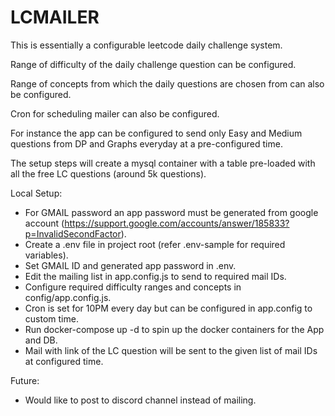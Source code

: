 # LCMAILER

This is essentially a configurable leetcode daily challenge system.

Range of difficulty of the daily challenge question can be configured.

Range of concepts from which the daily questions are chosen from can also be configured.

Cron for scheduling mailer can also be configured.

For instance the app can be configured to send only Easy and Medium questions from DP and Graphs everyday at a pre-configured time.

The setup steps will create a mysql container with a table pre-loaded with all the free LC questions (around 5k questions).

Local Setup:
- For GMAIL password an app password must be generated from google account (https://support.google.com/accounts/answer/185833?p=InvalidSecondFactor).
- Create a .env file in project root (refer .env-sample for required variables).
- Set GMAIL ID and generated app password in .env.
- Edit the mailing list in app.config.js to send to required mail IDs.
- Configure required difficulty ranges and concepts in config/app.config.js.
- Cron is set for 10PM every day but can be configured in app.config to custom time.
- Run docker-compose up -d to spin up the docker containers for the App and DB.
- Mail with link of the LC question will be sent to the given list of mail IDs at configured time.

Future:
- Would like to post to discord channel instead of mailing.